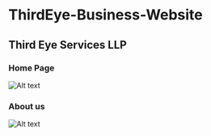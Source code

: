 # ThirdEye-Business-Website
## Third Eye Services LLP


### Home Page

![Alt text](https://i.postimg.cc/Jzq4wz34/Screenshot-2023-05-06-at-10-48-32-PM.png "Home Page")


### About us

![Alt text][about]


[about]: https://i.postimg.cc/N0jGQvb8/Screenshot-2023-05-06-at-10-48-45-PM.png "About Us"